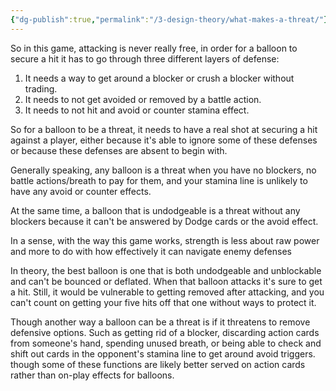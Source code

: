 ```yaml
---
{"dg-publish":true,"permalink":"/3-design-theory/what-makes-a-threat/"}
---
```


So in this game, attacking is never really free, in order for a balloon to secure a hit it has to go through three different layers of defense:

1. It needs a way to get around a blocker or crush a blocker without trading.
2. It needs to not get avoided or removed by a battle action.
3. It needs to not hit and avoid or counter stamina effect.

So for a balloon to be a threat, it needs to have a real shot at securing a hit against a player, either because it's able to ignore some of these defenses or because these defenses are absent to begin with.

Generally speaking, any balloon is a threat when you have no blockers, no battle actions/breath to pay for them, and your stamina line is unlikely to have any avoid or counter effects.

At the same time, a balloon that is undodgeable is a threat without any blockers because it can't be answered by Dodge cards or the avoid effect.

In a sense, with the way this game works, strength is less about raw power and more to do with how effectively it can navigate enemy defenses 

In theory, the best balloon is one that is both undodgeable and unblockable and can't be bounced or deflated. When that balloon attacks it's sure to get a hit. Still, it would be vulnerable to getting removed after attacking, and you can't count on getting your five hits off that one without ways to protect it.

Though another way a balloon can be a threat is if it threatens to remove defensive options. Such as getting rid of a blocker, discarding action cards from someone's hand, spending unused breath, or being able to check and shift out cards in the opponent's stamina line to get around avoid triggers. though some of these functions are likely better served on action cards rather than on-play effects for balloons.

